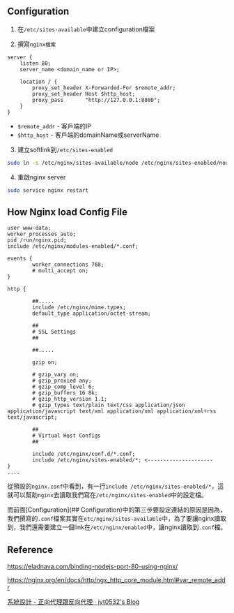 
## Configuration

1.  在`/etc/sites-available`中建立configuration檔案

2. 撰寫`nginx檔案`
```nginx
server {
    listen 80;
    server_name <domain_name or IP>;

    location / {
        proxy_set_header X-Forwarded-For $remote_addr;
        proxy_set_header Host $http_host;
        proxy_pass       "http://127.0.0.1:8080";
    }
}
``` 

+ `$remote_addr` - 客戶端的IP
+ `$http_host` - 客戶端的domainName或serverName


3. 建立softlink到`/etc/sites-enabled`
```sh
sudo ln -s /etc/nginx/sites-available/node /etc/nginx/sites-enabled/node
```


4. 重啟nginx server
```sh
sudo service nginx restart
```

## How Nginx load Config File


```nginx
user www-data;
worker_processes auto;
pid /run/nginx.pid;
include /etc/nginx/modules-enabled/*.conf;

events {
        worker_connections 768;
        # multi_accept on;
}

http {

	    ##.....
        include /etc/nginx/mime.types;
        default_type application/octet-stream;

        ##
        # SSL Settings
        ##

	    ##.....

        gzip on;

        # gzip_vary on;
        # gzip_proxied any;
        # gzip_comp_level 6;
        # gzip_buffers 16 8k;
        # gzip_http_version 1.1;
        # gzip_types text/plain text/css application/json application/javascript text/xml application/xml application/xml+rss text/javascript;

        ##
        # Virtual Host Configs
        ##

        include /etc/nginx/conf.d/*.conf;
        include /etc/nginx/sites-enabled/*; <---------------------
}
....
```


從預設的`nginx.conf`中看到，有一行`include /etc/nginx/sites-enabled/*`，這就可以幫助`nginx`去讀取我們寫在`/etc/nginx/sites-enabled`中的設定檔。

而前面[Configuration](## Configuration)中的第三步要設定連結的原因是因為，我們撰寫的`.conf`檔案其實在`etc/nginx/sites-available`中，為了要讓nginx讀取到，我們還需要建立一個link在`/etc/nginx/enabled`中，讓nginx讀取到`.conf`檔。

## Reference

https://eladnava.com/binding-nodejs-port-80-using-nginx/

https://nginx.org/en/docs/http/ngx_http_core_module.html#var_remote_addr

[系統設計 - 正向代理跟反向代理 · jyt0532's Blog](https://www.jyt0532.com/2019/11/18/proxy-reverse-proxy/)